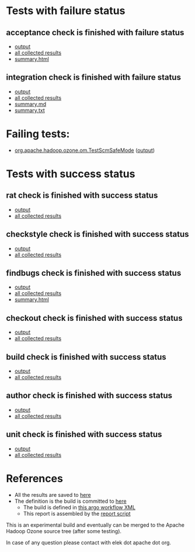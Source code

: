 # Tests with failure status

## acceptance check is finished with failure status

   * [output](https://raw.githubusercontent.com/elek/ozone-ci-03/master/pr/pr-hdds-2454-2v7rt/acceptance/output.log)
   * [all collected results](https://github.com/elek/ozone-ci-03/tree/master/pr/pr-hdds-2454-2v7rt/acceptance)
   * [summary.html](https://elek.github.io/ozone-ci-03/pr/pr-hdds-2454-2v7rt/acceptance/summary.html)


## integration check is finished with failure status

   * [output](https://raw.githubusercontent.com/elek/ozone-ci-03/master/pr/pr-hdds-2454-2v7rt/integration/output.log)
   * [all collected results](https://github.com/elek/ozone-ci-03/tree/master/pr/pr-hdds-2454-2v7rt/integration)
   * [summary.md](https://github.com/elek/ozone-ci-03/tree/master/pr/pr-hdds-2454-2v7rt/integration/summary.md)
   * [summary.txt](https://github.com/elek/ozone-ci-03/tree/master/pr/pr-hdds-2454-2v7rt/integration/summary.txt)

# Failing tests: 

 * [org.apache.hadoop.ozone.om.TestScmSafeMode](hadoop-ozone/integration-test/org.apache.hadoop.ozone.om.TestScmSafeMode.txt) ([output](hadoop-ozone/integration-test/org.apache.hadoop.ozone.om.TestScmSafeMode-output.txt))


# Tests with success status

## rat check is finished with success status

   * [output](https://raw.githubusercontent.com/elek/ozone-ci-03/master/pr/pr-hdds-2454-2v7rt/rat/output.log)
   * [all collected results](https://github.com/elek/ozone-ci-03/tree/master/pr/pr-hdds-2454-2v7rt/rat)


## checkstyle check is finished with success status

   * [output](https://raw.githubusercontent.com/elek/ozone-ci-03/master/pr/pr-hdds-2454-2v7rt/checkstyle/output.log)
   * [all collected results](https://github.com/elek/ozone-ci-03/tree/master/pr/pr-hdds-2454-2v7rt/checkstyle)


## findbugs check is finished with success status

   * [output](https://raw.githubusercontent.com/elek/ozone-ci-03/master/pr/pr-hdds-2454-2v7rt/findbugs/output.log)
   * [all collected results](https://github.com/elek/ozone-ci-03/tree/master/pr/pr-hdds-2454-2v7rt/findbugs)
   * [summary.html](https://elek.github.io/ozone-ci-03/pr/pr-hdds-2454-2v7rt/findbugs/summary.html)


## checkout check is finished with success status

   * [output](https://raw.githubusercontent.com/elek/ozone-ci-03/master/pr/pr-hdds-2454-2v7rt/checkout/output.log)
   * [all collected results](https://github.com/elek/ozone-ci-03/tree/master/pr/pr-hdds-2454-2v7rt/checkout)


## build check is finished with success status

   * [output](https://raw.githubusercontent.com/elek/ozone-ci-03/master/pr/pr-hdds-2454-2v7rt/build/output.log)
   * [all collected results](https://github.com/elek/ozone-ci-03/tree/master/pr/pr-hdds-2454-2v7rt/build)


## author check is finished with success status

   * [output](https://raw.githubusercontent.com/elek/ozone-ci-03/master/pr/pr-hdds-2454-2v7rt/author/output.log)
   * [all collected results](https://github.com/elek/ozone-ci-03/tree/master/pr/pr-hdds-2454-2v7rt/author)


## unit check is finished with success status

   * [output](https://raw.githubusercontent.com/elek/ozone-ci-03/master/pr/pr-hdds-2454-2v7rt/unit/output.log)
   * [all collected results](https://github.com/elek/ozone-ci-03/tree/master/pr/pr-hdds-2454-2v7rt/unit)




# References

 * All the results are saved to [here](https://github.com/elek/ozone-ci-03/tree/master/pr/pr-hdds-2454-2v7rt/)
 * The definition is the build is committed to [here](https://github.com/elek/argo-ozone)
    * The build is defined in [this argo workflow XML](https://github.com/elek/argo-ozone/blob/master/ozone-build.yaml)
    * This report is assembled by the [report script](https://github.com/elek/argo-ozone/blob/master/scripts/report.sh)

This is an experimental build and eventually can be merged to the Apache Hadoop Ozone source tree (after some testing).

In case of any question please contact with elek dot apache dot org.
